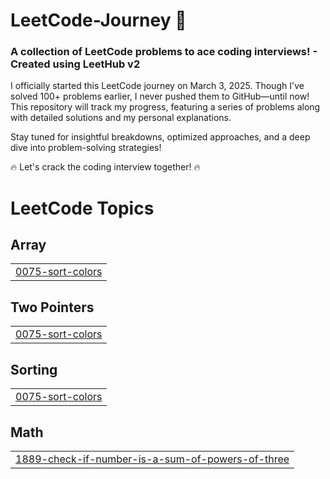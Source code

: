 # LeetCode-Journey 🚀
<h3>A collection of LeetCode problems to ace coding interviews! - Created using LeetHub v2</h3>

I officially started this LeetCode journey on March 3, 2025. Though I've solved 100+ problems earlier, I never pushed them to GitHub—until now! This repository will track my progress, featuring a series of problems along with detailed solutions and my personal explanations.

Stay tuned for insightful breakdowns, optimized approaches, and a deep dive into problem-solving strategies!

🔥 Let's crack the coding interview together! 🔥

<!---LeetCode Topics Start-->
# LeetCode Topics
## Array
|  |
| ------- |
| [0075-sort-colors](https://github.com/mukulchauuhan/LeetCode-Journey/tree/master/0075-sort-colors) |
## Two Pointers
|  |
| ------- |
| [0075-sort-colors](https://github.com/mukulchauuhan/LeetCode-Journey/tree/master/0075-sort-colors) |
## Sorting
|  |
| ------- |
| [0075-sort-colors](https://github.com/mukulchauuhan/LeetCode-Journey/tree/master/0075-sort-colors) |
## Math
|  |
| ------- |
| [1889-check-if-number-is-a-sum-of-powers-of-three](https://github.com/mukulchauuhan/LeetCode-Journey/tree/master/1889-check-if-number-is-a-sum-of-powers-of-three) |
<!---LeetCode Topics End-->